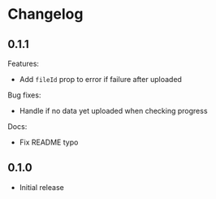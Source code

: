 # Changelog

## 0.1.1

Features:

* Add `fileId` prop to error if failure after uploaded

Bug fixes:

* Handle if no data yet uploaded when checking progress

Docs:

* Fix README typo

## 0.1.0

* Initial release
